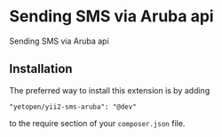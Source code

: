 Sending SMS via Aruba api
===========================
Sending SMS via Aruba api

Installation
------------

The preferred way to install this extension is by adding

```
"yetopen/yii2-sms-aruba": "@dev"
```

to the require section of your `composer.json` file.